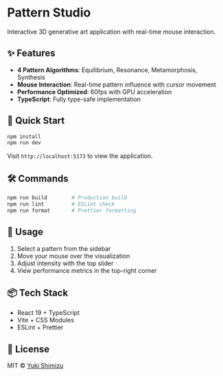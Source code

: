 # Pattern Studio

Interactive 3D generative art application with real-time mouse interaction.

## ✨ Features

- **4 Pattern Algorithms**: Equilibrium, Resonance, Metamorphosis, Synthesis
- **Mouse Interaction**: Real-time pattern influence with cursor movement
- **Performance Optimized**: 60fps with GPU acceleration
- **TypeScript**: Fully type-safe implementation

## 🚀 Quick Start

```bash
npm install
npm run dev
```

Visit `http://localhost:5173` to view the application.

## 🛠️ Commands

```bash
npm run build        # Production build
npm run lint         # ESLint check
npm run format       # Prettier formatting
```

## 🎯 Usage

1. Select a pattern from the sidebar
2. Move your mouse over the visualization
3. Adjust intensity with the top slider
4. View performance metrics in the top-right corner

## 📦 Tech Stack

- React 19 + TypeScript
- Vite + CSS Modules
- ESLint + Prettier

## 📄 License

MIT © [Yuki Shimizu](https://github.com/smz-exe)
